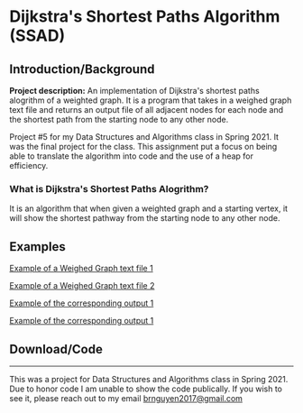 # Dijkstra's Shortest Paths Algorithm (SSAD)


## Introduction/Background
**Project description:** An implementation of Dijkstra's shortest paths alogrithm of a weighted graph. It is a program that takes in a weighed graph text file and returns an output file of all adjacent nodes for each node and the shortest path from the starting node to any other node.


Project #5 for my Data Structures and Algorithms class in Spring 2021. It was the final project for the class. This assignment put a focus on being able to translate the algorithm into code and the use of a heap for efficiency.

### What is Dijkstra's Shortest Paths Alogrithm?

It is an algorithm that when given a weighted graph and a starting vertex, it will show the shortest pathway from the starting node to any other node.


## Examples


[Example of a Weighed Graph text file 1](/text_files/SSAD/Graph03.txt)

[Example of a Weighed Graph text file 2](/text_files/SSAD/Graph04.txt)

[Example of the corresponding output 1](/text_files/SSAD/refSoln03.txt)

[Example of the corresponding output 1](/text_files/SSAD/refSoln04.txt)

## Download/Code

---

This was a project for Data Structures and Algorithms class in Spring 2021. Due to honor code I am unable to show the code publically. If you wish to see it, please reach out to my email brnguyen2017@gmail.com


